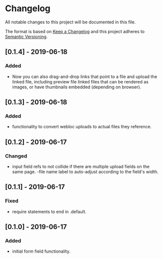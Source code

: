 # Changelog
All notable changes to this project will be documented in this file.

The format is based on [Keep a Changelog](http://keepachangelog.com/en/1.0.0/)
and this project adheres to [Semantic Versioning](http://semver.org/spec/v2.0.0.html).

## [0.1.4] - 2019-06-18
### Added
- Now you can also drag-and-drop links that point to a file and upload the linked file, including preview file linked files that can be rendered as images, or have thumbnails embedded (depending on browser).

## [0.1.3] - 2019-06-18
### Added
- functionality to convert webloc uploads to actual files they reference.

## [0.1.2] - 2019-06-17
### Changed
- input field refs to not collide if there are multiple upload fields on the same page.
-file name label to auto-adjust according to the field's width.

## [0.1.1] - 2019-06-17
### Fixed
- require statements to end in .default.

## [0.1.0] - 2019-06-17
### Added
- initial form field functionality.
